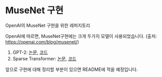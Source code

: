 # MuseNet 구현
OpenAI의 MuseNet 구현을 위한 레퍼지토리

OpenAI에 따르면, MuseNet구현에는 크게 두가지 모델이 사용되었습니다. (출처: https://openai.com/blog/musenet/)
1. GPT-2: [논문](https://d4mucfpksywv.cloudfront.net/better-language-models/language_models_are_unsupervised_multitask_learners.pdf),  [코드](https://github.com/openai/gpt-2)
2. Sparse Transformer: [논문](https://arxiv.org/abs/1904.10509), [코드](https://github.com/openai/sparse_attention)

앞으로 구현에 대해 정리할 부분이 있으면 README에 적을 예정입니다.
